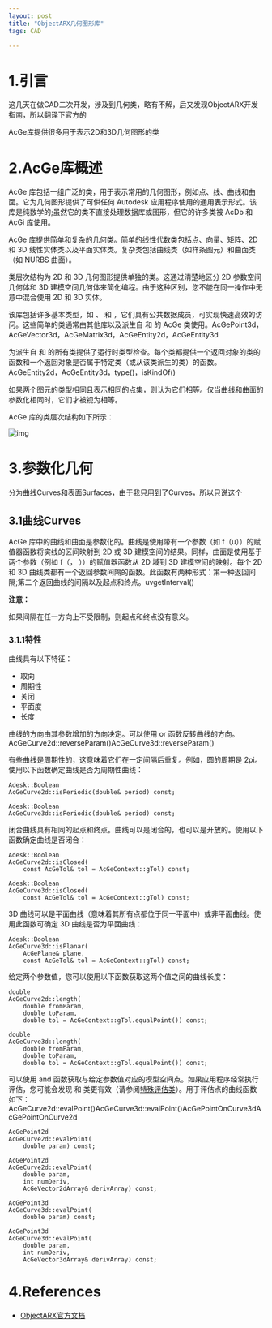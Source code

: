 ```yaml
---
layout: post
title: "ObjectARX几何图形库"
tags: CAD

---
```


# 1.引言

这几天在做CAD二次开发，涉及到几何类，略有不解，后又发现ObjectARX开发指南，所以翻译下官方的

AcGe库提供很多用于表示2D和3D几何图形的类

# 2.AcGe库概述

AcGe 库包括一组广泛的类，用于表示常用的几何图形，例如点、线、曲线和曲面。它为几何图形提供了可供任何 Autodesk 应用程序使用的通用表示形式。该库是纯数学的;虽然它的类不直接处理数据库或图形，但它的许多类被 AcDb 和 AcGi 库使用。

AcGe 库提供简单和复杂的几何类。简单的线性代数类包括点、向量、矩阵、2D 和 3D 线性实体类以及平面实体类。复杂类包括曲线类（如样条图元）和曲面类（如 NURBS 曲面）。

类层次结构为 2D 和 3D 几何图形提供单独的类。这通过清楚地区分 2D 参数空间几何体和 3D 建模空间几何体来简化编程。由于这种区别，您不能在同一操作中无意中混合使用 2D 和 3D 实体。

该库包括许多基本类型，如 、 和 ，它们具有公共数据成员，可实现快速高效的访问。这些简单的类通常由其他库以及派生自 和 的 AcGe 类使用。AcGePoint3d，AcGeVector3d，AcGeMatrix3d，AcGeEntity2d，AcGeEntity3d

为派生自 和 的所有类提供了运行时类型检查。每个类都提供一个返回对象的类的函数和一个返回对象是否属于特定类（或从该类派生的类）的函数。AcGeEntity2d，AcGeEntity3d，type()，isKindOf()

如果两个图元的类型相同且表示相同的点集，则认为它们相等。仅当曲线和曲面的参数化相同时，它们才被视为相等。

AcGe 库的类层次结构如下所示：

![img](https://help.autodesk.com/cloudhelp/2023/CHS/OARXMAC-DevGuide/images/GUID-FAC81CA1-6875-4A76-9DED-4696F43C547C.png)

# 3.参数化几何

分为曲线Curves和表面Surfaces，由于我只用到了Curves，所以只说这个

## 3.1曲线Curves

AcGe 库中的曲线和曲面是参数化的。曲线是使用带有一个参数（如 f（u））的赋值器函数将实线的区间映射到 2D 或 3D 建模空间的结果。同样，曲面是使用基于两个参数（例如 f（， ））的赋值器函数从 2D 域到 3D 建模空间的映射。每个 2D 和 3D 曲线类都有一个返回参数间隔的函数。此函数有两种形式：第一种返回间隔;第二个返回曲线的间隔以及起点和终点。uvgetInterval()

**注意：**

如果间隔在任一方向上不受限制，则起点和终点没有意义。

### 3.1.1特性

曲线具有以下特征：

- 取向
- 周期性
- 关闭
- 平面度
- 长度

曲线的方向由其参数增加的方向决定。可以使用 or 函数反转曲线的方向。AcGeCurve2d::reverseParam()AcGeCurve3d::reverseParam()

有些曲线是周期性的，这意味着它们在一定间隔后重复。例如，圆的周期是 2pi。使用以下函数确定曲线是否为周期性曲线：

```
Adesk::Boolean
AcGeCurve2d::isPeriodic(double& period) const;
 
Adesk::Boolean
AcGeCurve3d::isPeriodic(double& period) const;
```

闭合曲线具有相同的起点和终点。曲线可以是闭合的，也可以是开放的。使用以下函数确定曲线是否闭合：

```
Adesk::Boolean
AcGeCurve2d::isClosed(
    const AcGeTol& tol = AcGeContext::gTol) const;
 
Adesk::Boolean
AcGeCurve3d::isClosed(
    const AcGeTol& tol = AcGeContext::gTol) const;
```

3D 曲线可以是平面曲线（意味着其所有点都位于同一平面中）或非平面曲线。使用此函数可确定 3D 曲线是否为平面曲线：

```
Adesk::Boolean
AcGeCurve3d::isPlanar(
    AcGePlane& plane, 
    const AcGeTol& tol = AcGeContext::gTol) const;
```

给定两个参数值，您可以使用以下函数获取这两个值之间的曲线长度：

```
double
AcGeCurve2d::length(
    double fromParam, 
    double toParam,
    double tol = AcGeContext::gTol.equalPoint()) const;
 
double
AcGeCurve3d::length(
    double fromParam, 
    double toParam,
    double tol = AcGeContext::gTol.equalPoint()) const;
```

可以使用 and 函数获取与给定参数值对应的模型空间点。如果应用程序经常执行评估，您可能会发现 和 类更有效（请参阅[特殊评估类](https://help.autodesk.com/view/OARXMAC/2023/CHS/?guid=GUID-4B1FA25F-05CF-4BDB-98DA-C85149B735D5#GUID-4B1FA25F-05CF-4BDB-98DA-C85149B735D5__WS4B0506698C46277A1908CA1105A303E554-7FF7)）。用于评估点的曲线函数如下：AcGeCurve2d::evalPoint()AcGeCurve3d::evalPoint()AcGePointOnCurve3dAcGePointOnCurve2d

```
AcGePoint2d
AcGeCurve2d::evalPoint(
    double param) const;
 
AcGePoint2d
AcGeCurve2d::evalPoint(
    double param, 
    int numDeriv,
    AcGeVector2dArray& derivArray) const;
 
AcGePoint3d
AcGeCurve3d::evalPoint(
    double param) const;
 
AcGePoint3d
AcGeCurve3d::evalPoint(
    double param, 
    int numDeriv,
    AcGeVector3dArray& derivArray) const;
```

# 4.References

- [ObjectARX官方文档](https://help.autodesk.com/view/OARXMAC/2023/CHS/?guid=GUID-BCD4C0B3-CCAA-4C10-9ABC-394CF6D52CA5)

